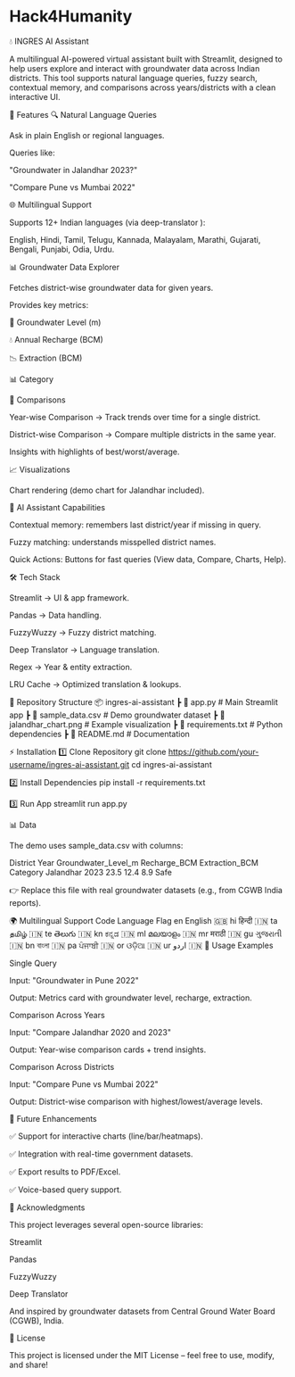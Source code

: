 # Hack4Humanity
💧 INGRES AI Assistant

A multilingual AI-powered virtual assistant built with Streamlit, designed to help users explore and interact with groundwater data across Indian districts.
This tool supports natural language queries, fuzzy search, contextual memory, and comparisons across years/districts with a clean interactive UI.

🚀 Features
🔍 Natural Language Queries

Ask in plain English or regional languages.

Queries like:

"Groundwater in Jalandhar 2023?"

"Compare Pune vs Mumbai 2022"

🌐 Multilingual Support

Supports 12+ Indian languages (via deep-translator
):

English, Hindi, Tamil, Telugu, Kannada, Malayalam, Marathi, Gujarati, Bengali, Punjabi, Odia, Urdu.

📊 Groundwater Data Explorer

Fetches district-wise groundwater data for given years.

Provides key metrics:

🌊 Groundwater Level (m)

💧 Annual Recharge (BCM)

📉 Extraction (BCM)

📊 Category

🔄 Comparisons

Year-wise Comparison → Track trends over time for a single district.

District-wise Comparison → Compare multiple districts in the same year.

Insights with highlights of best/worst/average.

📈 Visualizations

Chart rendering (demo chart for Jalandhar included).

🤖 AI Assistant Capabilities

Contextual memory: remembers last district/year if missing in query.

Fuzzy matching: understands misspelled district names.

Quick Actions: Buttons for fast queries (View data, Compare, Charts, Help).

🛠️ Tech Stack

Streamlit
 → UI & app framework.

Pandas
 → Data handling.

FuzzyWuzzy
 → Fuzzy district matching.

Deep Translator
 → Language translation.

Regex
 → Year & entity extraction.

LRU Cache
 → Optimized translation & lookups.

📂 Repository Structure
📦 ingres-ai-assistant
 ┣ 📜 app.py                # Main Streamlit app
 ┣ 📜 sample_data.csv       # Demo groundwater dataset
 ┣ 📜 jalandhar_chart.png   # Example visualization
 ┣ 📜 requirements.txt      # Python dependencies
 ┣ 📜 README.md             # Documentation

⚡ Installation
1️⃣ Clone Repository
git clone https://github.com/your-username/ingres-ai-assistant.git
cd ingres-ai-assistant

2️⃣ Install Dependencies
pip install -r requirements.txt

3️⃣ Run App
streamlit run app.py

📊 Data

The demo uses sample_data.csv with columns:

District	Year	Groundwater_Level_m	Recharge_BCM	Extraction_BCM	Category
Jalandhar	2023	23.5	12.4	8.9	Safe

👉 Replace this file with real groundwater datasets (e.g., from CGWB India reports).

🌍 Multilingual Support
Code	Language	Flag
en	English	🇬🇧
hi	हिन्दी	🇮🇳
ta	தமிழ்	🇮🇳
te	తెలుగు	🇮🇳
kn	ಕನ್ನಡ	🇮🇳
ml	മലയാളം	🇮🇳
mr	मराठी	🇮🇳
gu	ગુજરાતી	🇮🇳
bn	বাংলা	🇮🇳
pa	ਪੰਜਾਬੀ	🇮🇳
or	ଓଡ଼ିଆ	🇮🇳
ur	اردو	🇮🇳
📌 Usage Examples

Single Query

Input: "Groundwater in Pune 2022"

Output: Metrics card with groundwater level, recharge, extraction.

Comparison Across Years

Input: "Compare Jalandhar 2020 and 2023"

Output: Year-wise comparison cards + trend insights.

Comparison Across Districts

Input: "Compare Pune vs Mumbai 2022"

Output: District-wise comparison with highest/lowest/average levels.

🧩 Future Enhancements

✅ Support for interactive charts (line/bar/heatmaps).

✅ Integration with real-time government datasets.

✅ Export results to PDF/Excel.

✅ Voice-based query support.

🙏 Acknowledgments

This project leverages several open-source libraries:

Streamlit

Pandas

FuzzyWuzzy

Deep Translator

And inspired by groundwater datasets from Central Ground Water Board (CGWB), India.

📜 License

This project is licensed under the MIT License – feel free to use, modify, and share!
